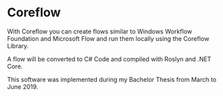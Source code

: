 # Coreflow

With Coreflow you can create flows similar to Windows Workflow Foundation and Microsoft Flow
and run them locally using the Coreflow Library.

A flow will be converted to C# Code and compiled with Roslyn and .NET Core.

This software was implemented during my Bachelor Thesis from March to June 2019.

